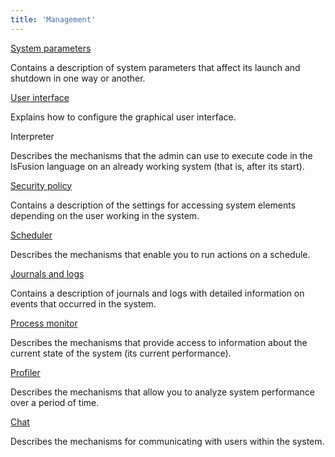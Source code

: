 ```yaml
---
title: 'Management'
---
```


[System parameters](System_parameters.md)

Contains a description of system parameters that affect its launch and shutdown in one way or another.

[User interface](User_interface.md)

Explains how to configure the graphical user interface.

Interpreter

Describes the mechanisms that the admin can use to execute code in the lsFusion language on an already working system (that is, after its start).

[Security policy](Security_policy.md)

Contains a description of the settings for accessing system elements depending on the user working in the system.

[Scheduler](Scheduler.md)

Describes the mechanisms that enable you to run actions on a schedule.

[Journals and logs](Journals_and_logs.md)

Contains a description of journals and logs with detailed information on events that occurred in the system.

[Process monitor](Process_monitor.md)

Describes the mechanisms that provide access to information about the current state of the system (its current performance).

[Profiler](Profiler.md)

Describes the mechanisms that allow you to analyze system performance over a period of time.

[Chat](Chat.md)

Describes the mechanisms for communicating with users within the system.
